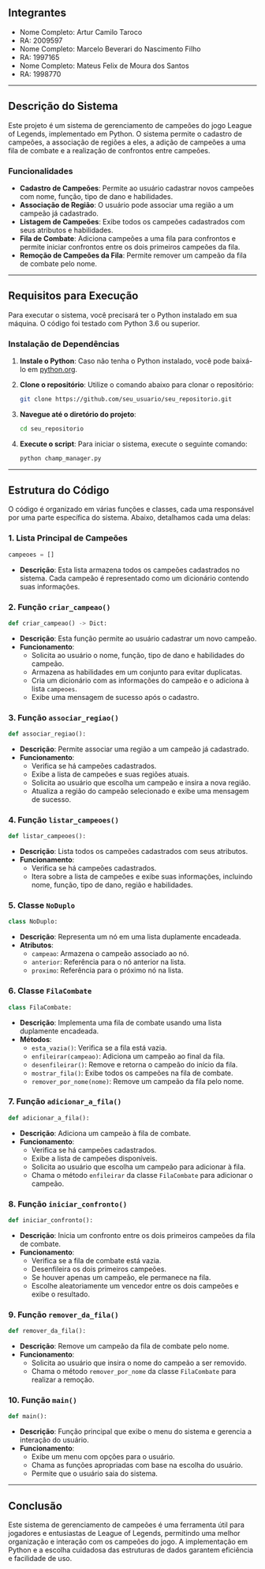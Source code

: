## Integrantes

- Nome Completo: Artur Camilo Taroco
- RA: 2009597
- Nome Completo: Marcelo Beverari do Nascimento Filho
- RA: 1997165
- Nome Completo: Mateus Felix de Moura dos Santos
- RA: 1998770

---

## Descrição do Sistema

Este projeto é um sistema de gerenciamento de campeões do jogo League of Legends, implementado em Python. O sistema permite o cadastro de campeões, a associação de regiões a eles, a adição de campeões a uma fila de combate e a realização de confrontos entre campeões.

### Funcionalidades

- **Cadastro de Campeões**: Permite ao usuário cadastrar novos campeões com nome, função, tipo de dano e habilidades.
- **Associação de Região**: O usuário pode associar uma região a um campeão já cadastrado.
- **Listagem de Campeões**: Exibe todos os campeões cadastrados com seus atributos e habilidades.
- **Fila de Combate**: Adiciona campeões a uma fila para confrontos e permite iniciar confrontos entre os dois primeiros campeões da fila.
- **Remoção de Campeões da Fila**: Permite remover um campeão da fila de combate pelo nome.

---

## Requisitos para Execução

Para executar o sistema, você precisará ter o Python instalado em sua máquina. O código foi testado com Python 3.6 ou superior. 

### Instalação de Dependências

1. **Instale o Python**: Caso não tenha o Python instalado, você pode baixá-lo em [python.org](https://www.python.org/downloads/).
2. **Clone o repositório**: Utilize o comando abaixo para clonar o repositório:
   ```bash
   git clone https://github.com/seu_usuario/seu_repositorio.git
   ```
3. **Navegue até o diretório do projeto**:
   ```bash
   cd seu_repositorio
   ```

4. **Execute o script**: Para iniciar o sistema, execute o seguinte comando:
   ```bash
   python champ_manager.py
   ```

---

## Estrutura do Código

O código é organizado em várias funções e classes, cada uma responsável por uma parte específica do sistema. Abaixo, detalhamos cada uma delas:

### 1. Lista Principal de Campeões

```python
campeoes = []
```
- **Descrição**: Esta lista armazena todos os campeões cadastrados no sistema. Cada campeão é representado como um dicionário contendo suas informações.

### 2. Função `criar_campeao()`

```python
def criar_campeao() -> Dict:
```
- **Descrição**: Esta função permite ao usuário cadastrar um novo campeão.
- **Funcionamento**:
  - Solicita ao usuário o nome, função, tipo de dano e habilidades do campeão.
  - Armazena as habilidades em um conjunto para evitar duplicatas.
  - Cria um dicionário com as informações do campeão e o adiciona à lista `campeoes`.
  - Exibe uma mensagem de sucesso após o cadastro.

### 3. Função `associar_regiao()`

```python
def associar_regiao():
```
- **Descrição**: Permite associar uma região a um campeão já cadastrado.
- **Funcionamento**:
  - Verifica se há campeões cadastrados.
  - Exibe a lista de campeões e suas regiões atuais.
  - Solicita ao usuário que escolha um campeão e insira a nova região.
  - Atualiza a região do campeão selecionado e exibe uma mensagem de sucesso.

### 4. Função `listar_campeoes()`

```python
def listar_campeoes():
```
- **Descrição**: Lista todos os campeões cadastrados com seus atributos.
- **Funcionamento**:
  - Verifica se há campeões cadastrados.
  - Itera sobre a lista de campeões e exibe suas informações, incluindo nome, função, tipo de dano, região e habilidades.

### 5. Classe `NoDuplo`

```python
class NoDuplo:
```
- **Descrição**: Representa um nó em uma lista duplamente encadeada.
- **Atributos**:
  - `campeao`: Armazena o campeão associado ao nó.
  - `anterior`: Referência para o nó anterior na lista.
  - `proximo`: Referência para o próximo nó na lista.

### 6. Classe `FilaCombate`

```python
class FilaCombate:
```
- **Descrição**: Implementa uma fila de combate usando uma lista duplamente encadeada.
- **Métodos**:
  - `esta_vazia()`: Verifica se a fila está vazia.
  - `enfileirar(campeao)`: Adiciona um campeão ao final da fila.
  - `desenfileirar()`: Remove e retorna o campeão do início da fila.
  - `mostrar_fila()`: Exibe todos os campeões na fila de combate.
  - `remover_por_nome(nome)`: Remove um campeão da fila pelo nome.

### 7. Função `adicionar_a_fila()`

```python
def adicionar_a_fila():
```
- **Descrição**: Adiciona um campeão à fila de combate.
- **Funcionamento**:
  - Verifica se há campeões cadastrados.
  - Exibe a lista de campeões disponíveis.
  - Solicita ao usuário que escolha um campeão para adicionar à fila.
  - Chama o método `enfileirar` da classe `FilaCombate` para adicionar o campeão.

### 8. Função `iniciar_confronto()`

```python
def iniciar_confronto():
```
- **Descrição**: Inicia um confronto entre os dois primeiros campeões da fila de combate.
- **Funcionamento**:
  - Verifica se a fila de combate está vazia.
  - Desenfileira os dois primeiros campeões.
  - Se houver apenas um campeão, ele permanece na fila.
  - Escolhe aleatoriamente um vencedor entre os dois campeões e exibe o resultado.

### 9. Função `remover_da_fila()`

```python
def remover_da_fila():
```
- **Descrição**: Remove um campeão da fila de combate pelo nome.
- **Funcionamento**:
  - Solicita ao usuário que insira o nome do campeão a ser removido.
  - Chama o método `remover_por_nome` da classe `FilaCombate` para realizar a remoção.

### 10. Função `main()`

```python
def main():
```
- **Descrição**: Função principal que exibe o menu do sistema e gerencia a interação do usuário.
- **Funcionamento**:
  - Exibe um menu com opções para o usuário.
  - Chama as funções apropriadas com base na escolha do usuário.
  - Permite que o usuário saia do sistema.

---

## Conclusão

Este sistema de gerenciamento de campeões é uma ferramenta útil para jogadores e entusiastas de League of Legends, permitindo uma melhor organização e interação com os campeões do jogo. A implementação em Python e a escolha cuidadosa das estruturas de dados garantem eficiência e facilidade de uso.
